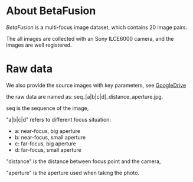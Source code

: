 # About BetaFusion
_BetaFusion_ is a multi-focus image dataset, which contains 20 image pairs.

The all images are collected with an Sony ILCE6000 camera, and the images are well registered.

# Raw data
We also provide the source images with key parameters, see [GoogleDrive](https://drive.google.com/file/d/1p6LeaNJf6F6qqi96Cyvm93Nql3DVKQ2o/view?usp=sharing)

the raw data are named as: seq\_\[a|b|c|d\]\_distance\_aperture.jpg.

seq is the sequence of the image, 

"a|b|c|d" refers to different focus situation:
- a: near-focus, big aperture
- b: near-focus, small aperture
- c: far-focus, big aperture
- d: far-focus, small aperture

"distance" is the distance between focus point and the camera,

"aperture" is the aperture used when taking the photo.
